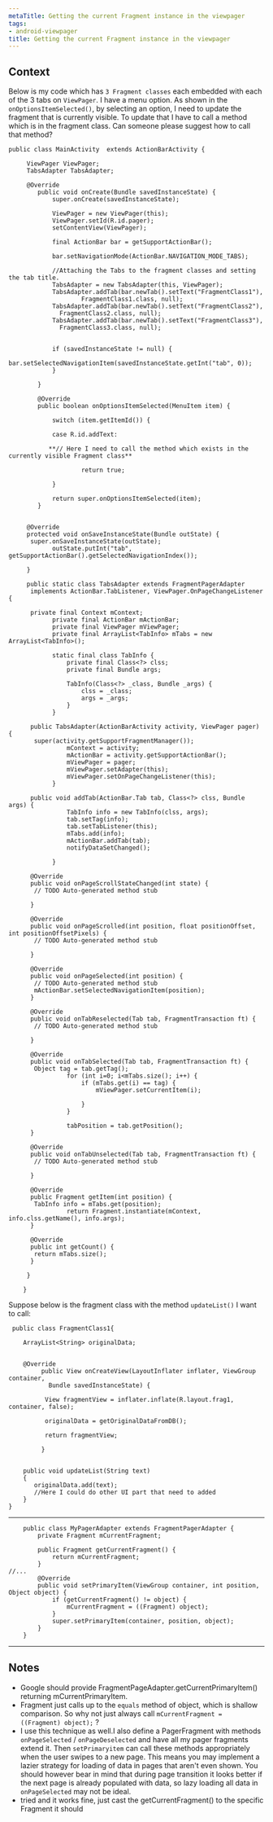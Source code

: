 ```yaml
---
metaTitle: Getting the current Fragment instance in the viewpager
tags:
- android-viewpager
title: Getting the current Fragment instance in the viewpager
---
```


## Context

Below is my code which has `3 Fragment classes` each embedded with each of the 3 tabs on `ViewPager`. I have a menu option. As shown in the `onOptionsItemSelected()`, by selecting an option, I need to update the fragment that is currently visible. To update that I have to call a method which is in the fragment class. Can someone please suggest how to call that method?



```
public class MainActivity  extends ActionBarActivity {

     ViewPager ViewPager;
     TabsAdapter TabsAdapter;

     @Override
        public void onCreate(Bundle savedInstanceState) {
            super.onCreate(savedInstanceState);

            ViewPager = new ViewPager(this);
            ViewPager.setId(R.id.pager);
            setContentView(ViewPager);

            final ActionBar bar = getSupportActionBar();

            bar.setNavigationMode(ActionBar.NAVIGATION_MODE_TABS);

            //Attaching the Tabs to the fragment classes and setting the tab title.
            TabsAdapter = new TabsAdapter(this, ViewPager);
            TabsAdapter.addTab(bar.newTab().setText("FragmentClass1"),
                    FragmentClass1.class, null);
            TabsAdapter.addTab(bar.newTab().setText("FragmentClass2"),
              FragmentClass2.class, null);
            TabsAdapter.addTab(bar.newTab().setText("FragmentClass3"),
              FragmentClass3.class, null);


            if (savedInstanceState != null) {
                bar.setSelectedNavigationItem(savedInstanceState.getInt("tab", 0));
            }

        }

        @Override
        public boolean onOptionsItemSelected(MenuItem item) {

            switch (item.getItemId()) {

            case R.id.addText:

           **// Here I need to call the method which exists in the currently visible Fragment class**

                    return true;

            }

            return super.onOptionsItemSelected(item);
        }


     @Override
     protected void onSaveInstanceState(Bundle outState) {
      super.onSaveInstanceState(outState);
            outState.putInt("tab", getSupportActionBar().getSelectedNavigationIndex());

     }

     public static class TabsAdapter extends FragmentPagerAdapter
      implements ActionBar.TabListener, ViewPager.OnPageChangeListener {

      private final Context mContext;
            private final ActionBar mActionBar;
            private final ViewPager mViewPager;
            private final ArrayList<TabInfo> mTabs = new ArrayList<TabInfo>();

            static final class TabInfo {
                private final Class<?> clss;
                private final Bundle args;

                TabInfo(Class<?> _class, Bundle _args) {
                    clss = _class;
                    args = _args;
                }
            }

      public TabsAdapter(ActionBarActivity activity, ViewPager pager) {
       super(activity.getSupportFragmentManager());
                mContext = activity;
                mActionBar = activity.getSupportActionBar();
                mViewPager = pager;
                mViewPager.setAdapter(this);
                mViewPager.setOnPageChangeListener(this);
            }

      public void addTab(ActionBar.Tab tab, Class<?> clss, Bundle args) {
                TabInfo info = new TabInfo(clss, args);
                tab.setTag(info);
                tab.setTabListener(this);
                mTabs.add(info);
                mActionBar.addTab(tab);
                notifyDataSetChanged();

            }

      @Override
      public void onPageScrollStateChanged(int state) {
       // TODO Auto-generated method stub

      }

      @Override
      public void onPageScrolled(int position, float positionOffset, int positionOffsetPixels) {
       // TODO Auto-generated method stub

      }

      @Override
      public void onPageSelected(int position) {
       // TODO Auto-generated method stub
       mActionBar.setSelectedNavigationItem(position);
      }

      @Override
      public void onTabReselected(Tab tab, FragmentTransaction ft) {
       // TODO Auto-generated method stub

      }

      @Override
      public void onTabSelected(Tab tab, FragmentTransaction ft) {
       Object tag = tab.getTag();
                for (int i=0; i<mTabs.size(); i++) {
                    if (mTabs.get(i) == tag) {
                        mViewPager.setCurrentItem(i);

                    }
                }

                tabPosition = tab.getPosition();
      }

      @Override
      public void onTabUnselected(Tab tab, FragmentTransaction ft) {
       // TODO Auto-generated method stub

      }

      @Override
      public Fragment getItem(int position) {
       TabInfo info = mTabs.get(position);
                return Fragment.instantiate(mContext, info.clss.getName(), info.args);
      }

      @Override
      public int getCount() {
       return mTabs.size();
      }

     }

    }

```

Suppose below is the fragment class with the method `updateList()` I want to call:



```
 public class FragmentClass1{

    ArrayList<String> originalData;


    @Override
         public View onCreateView(LayoutInflater inflater, ViewGroup container,
           Bundle savedInstanceState) {

          View fragmentView = inflater.inflate(R.layout.frag1, container, false);

          originalData = getOriginalDataFromDB();

          return fragmentView;

         }


    public void updateList(String text)
    {
       originalData.add(text);
       //Here I could do other UI part that need to added
    }
}

```


---


```
    public class MyPagerAdapter extends FragmentPagerAdapter {
        private Fragment mCurrentFragment;

        public Fragment getCurrentFragment() {
            return mCurrentFragment;
        }
//...    
        @Override
        public void setPrimaryItem(ViewGroup container, int position, Object object) {
            if (getCurrentFragment() != object) {
                mCurrentFragment = ((Fragment) object);
            }
            super.setPrimaryItem(container, position, object);
        }
    }

```


---

## Notes

- Google should provide FragmentPageAdapter.getCurrentPrimaryItem() returning mCurrentPrimaryItem.
- Fragment just calls up to the `equals` method of object, which is shallow comparison. So why not just always call `mCurrentFragment = ((Fragment) object);` ?
- I use this technique as well.I also define a PagerFragment with methods  `onPageSelected` / `onPageDeselected` and have all my pager fragments extend it. Then `setPrimaryitem` can call these methods appropriately when the user swipes to a new page. This means you may implement a lazier strategy for loading of data in pages that aren't even shown. You should however bear in mind that during page transition it looks better if the next page is already populated with data, so lazy loading all data in `onPageSelected` may not be ideal.
- tried and it works fine, just cast the getCurrentFragment() to the specific Fragment it should
